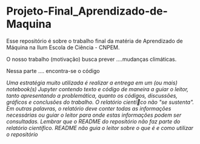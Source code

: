 # Projeto-Final_Aprendizado-de-Maquina

Esse repositório é sobre o trabalho final da matéria de Aprendizado de Máquina na Ilum Escola de Ciência - CNPEM. 

O nosso trabalho (motivação) busca prever ....mudanças climáticas.

Nessa parte .... encontra-se o código 

*Uma estratégia muito utilizada é realizar a entrega em um (ou mais) notebook(s) Jupyter contendo texto e código de maneira a guiar o leitor, tanto apresentando a problemática, quanto os códigos, discussões, gráficos e conclusões do trabalho.  O relatório cientíco não "se sustenta". Em outras palavras, o relatório deve conter todas as informações necessárias ou guiar o leitor para onde estas informações podem ser consultadas. Lembrar que o README do repositório não faz parte do relatório científico. README não guia o leitor sobre o que é e como utilizar o repositório* 

